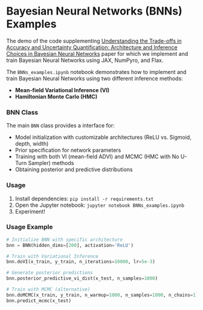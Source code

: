 # Bayesian Neural Networks (BNNs) Examples

The demo of the code supplementing [Understanding the Trade-offs in Accuracy and Uncertainty Quantification: Architecture and Inference Choices in Bayesian Neural Networks](https://arxiv.org/abs/2503.11808) paper for which we implement and train Bayesian Neural Networks using JAX, NumPyro, and Flax.


The `BNNs_examples.ipynb` notebook demonstrates how to implement and train Bayesian Neural Networks using two different inference methods:
- **Mean-field Variational Inference (VI)**
- **Hamiltonian Monte Carlo (HMC)**


### BNN Class
The main `BNN` class provides a interface for:
- Model initialization with customizable architectures (ReLU vs. Sigmoid, depth, width)
- Prior specification for network parameters
- Training with both VI (mean-field ADVI) and MCMC (HMC with No U-Turn Sampler) methods
- Obtaining posterior and predictive distributions


### Usage

1. Install dependencies: `pip install -r requirements.txt`
2. Open the Jupyter notebook: `jupyter notebook BNNs_examples.ipynb`
3. Experiment!

### Usage Example

```python
# Initialize BNN with specific architecture
bnn = BNN(hidden_dims=[200], activation='ReLU')

# Train with Variational Inference
bnn.doVI(x_train, y_train, n_iterations=10000, lr=5e-3)

# Generate posterior predictions
bnn.posterior_predictive_vi_dist(x_test, n_samples=1000)

# Train with MCMC (alternative)
bnn.doMCMC(x_train, y_train, n_warmup=1000, n_samples=1000, n_chains=1)
bnn.predict_mcmc(x_test)
```
